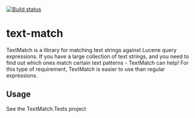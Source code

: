 [![Build status](https://ci.appveyor.com/api/projects/status/o3fkhj4up0mhdr02?svg=true)](https://ci.appveyor.com/project/cris-almodovar/text-match)

# text-match
TextMatch is a library for matching text strings against Lucene query expressions. If you have a large collection of text strings, and you need to find out which ones match certain text patterns - TextMatch can help! For this type of requirement, TextMatch is easier to use than regular expressions.

## Usage
See the TextMatch.Tests project


